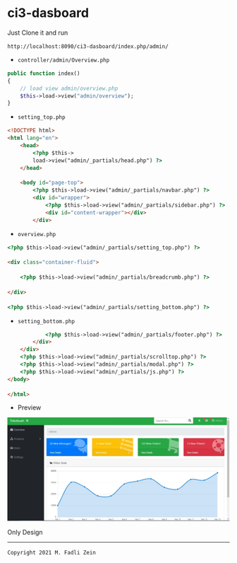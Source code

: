 # ci3-dasboard

Just Clone it and run
```
http://localhost:8090/ci3-dasboard/index.php/admin/
```

- `controller/admin/Overview.php`
```php
public function index()
{
    // load view admin/overview.php
    $this->load->view("admin/overview");
}
```

- `setting_top.php`
```html
<!DOCTYPE html>
<html lang="en">
	<head>
		<?php $this->
		load->view("admin/_partials/head.php") ?>
	</head>

	<body id="page-top">
		<?php $this->load->view("admin/_partials/navbar.php") ?>
		<div id="wrapper">
			<?php $this->load->view("admin/_partials/sidebar.php") ?>
			<div id="content-wrapper"></div>
		</div>
```

- `overview.php`
```html
<?php $this->load->view("admin/_partials/setting_top.php") ?>

<div class="container-fluid">

    <?php $this->load->view("admin/_partials/breadcrumb.php") ?>
    
</div>

<?php $this->load->view("admin/_partials/setting_bottom.php") ?>
```

- `setting_bottom.php`
```html
            <?php $this->load->view("admin/_partials/footer.php") ?>
        </div>
    </div>
    <?php $this->load->view("admin/_partials/scrolltop.php") ?>
    <?php $this->load->view("admin/_partials/modal.php") ?>
    <?php $this->load->view("admin/_partials/js.php") ?>
</body>

</html>
```

- Preview

![](https://github.com/gzeinnumer/ci3-dasboard/blob/master/preview/example1.jpg)

Only Design

---

```
Copyright 2021 M. Fadli Zein
```